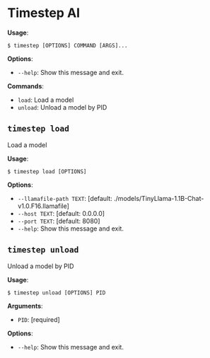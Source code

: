 # Timestep AI

**Usage**:

```console
$ timestep [OPTIONS] COMMAND [ARGS]...
```

**Options**:

* `--help`: Show this message and exit.

**Commands**:

* `load`: Load a model
* `unload`: Unload a model by PID

## `timestep load`

Load a model

**Usage**:

```console
$ timestep load [OPTIONS]
```

**Options**:

* `--llamafile-path TEXT`: [default: ./models/TinyLlama-1.1B-Chat-v1.0.F16.llamafile]
* `--host TEXT`: [default: 0.0.0.0]
* `--port TEXT`: [default: 8080]
* `--help`: Show this message and exit.

## `timestep unload`

Unload a model by PID

**Usage**:

```console
$ timestep unload [OPTIONS] PID
```

**Arguments**:

* `PID`: [required]

**Options**:

* `--help`: Show this message and exit.
